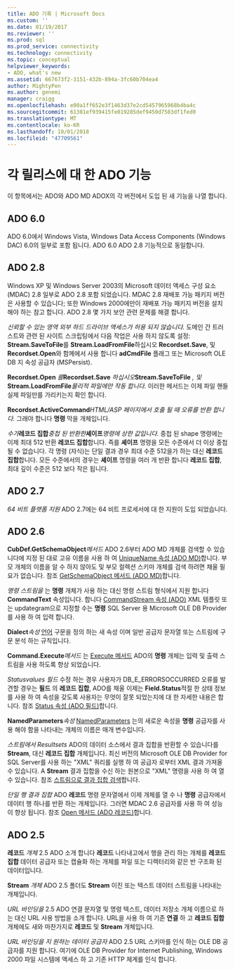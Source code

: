 ```yaml
---
title: ADO 기록 | Microsoft Docs
ms.custom: ''
ms.date: 01/19/2017
ms.reviewer: ''
ms.prod: sql
ms.prod_service: connectivity
ms.technology: connectivity
ms.topic: conceptual
helpviewer_keywords:
- ADO, what's new
ms.assetid: 667673f2-3151-432b-894a-3fc60b704ea4
author: MightyPen
ms.author: genemi
manager: craigg
ms.openlocfilehash: e00a1ff652e3f1463d37e2cd5457965968b4ba4c
ms.sourcegitcommit: 61381ef939415fe019285def9450d7583df1fed0
ms.translationtype: MT
ms.contentlocale: ko-KR
ms.lasthandoff: 10/01/2018
ms.locfileid: "47709561"
---
```

# <a name="ado-features-for-each-release"></a>각 릴리스에 대 한 ADO 기능
이 항목에서는 ADO와 ADO MD ADOX의 각 버전에서 도입 된 새 기능을 나열 합니다.

## <a name="ado-60"></a>ADO 6.0
 ADO 6.0에서 Windows Vista, Windows Data Access Components (Windows DAC) 6.0의 일부로 포함 됩니다. ADO 6.0 ADO 2.8 기능적으로 동일합니다.

## <a name="ado-28"></a>ADO 2.8
 Windows XP 및 Windows Server 2003의 Microsoft 데이터 액세스 구성 요소 (MDAC) 2.8 일부로 ADO 2.8 포함 되었습니다. MDAC 2.8 재배포 가능 패키지 버전은 사용할 수 있습니다; 또한 Windows 2000에만이 재배포 가능 패키지 버전을 설치 해야 하는 참고 합니다. ADO 2.8 몇 가지 보안 관련 문제를 해결 합니다.

 *신뢰할 수 있는 영역 외부 하드 드라이브 액세스가 허용 되지 않습니다.*
도메인 간 트러스트와 관련 된 사이트 스크립팅에서 다음 작업은 사용 하지 않도록 설정: **Stream.SaveToFile**를 **Stream.LoadFromFile**하십시오 **Recordset.Save**, 및 **Recordset.Open**와 함께에서 사용 합니다 **adCmdFile** 플래그 또는 Microsoft OLE DB 지 속성 공급자 (MSPersist).

 **Recordset.Open** *를***Recordset.Save** *하십시오***Stream.SaveToFile** *, 및* **Stream.LoadFromFile***물리적 파일에만 작동 합니다.* 
이러한 메서드는 이제 파일 핸들 실제 파일만를 가리키는지 확인 합니다.

 **Recordset.ActiveCommand***HTML/ASP 페이지에서 호출 될 때 오류를 반환 합니다.* 
그래야 합니다 **명령** 막을 개체입니다.

 *수가***레코드 집합***중첩 된 반환한***셰이프***명령에 상한 값입니다.* 
중첩 된 shape 명령에는 이제 최대 512 반환 **레코드 집합**합니다. 즉를 **셰이프** 명령을 모든 수준에서 더 이상 중첩 될 수 없습니다. 각 명령 (자식)는 단일 결과 경우 최대 수준 512을가 하는 대신 **레코드 집합**합니다. 모든 수준에서의 경우는 **셰이프** 명령을 여러 개 반환 합니다 **레코드 집합**, 최대 깊이 수준은 512 보다 작은 됩니다.

## <a name="ado-27"></a>ADO 2.7
 *64 비트 플랫폼 지원* ADO 2.7에는 64 비트 프로세서에 대 한 지원이 도입 되었습니다.

## <a name="ado-26"></a>ADO 2.6
 **CubDef.GetSchemaObject***메서드* ADO 2.6부터 ADO MD 개체를 검색할 수 있습니다에 지정 된 대로 고유 이름을 사용 하 여 [UniqueName 속성 (ADO MD)](../../ado/reference/ado-md-api/uniquename-property-ado-md.md)합니다.   부모 개체의 이름을 알 수 하지 않아도 및 부모 컬렉션 스키마 개체를 검색 하려면 채울 필요가 없습니다. 참조 [GetSchemaObject 메서드 (ADO MD)](../../ado/reference/ado-md-api/getschemaobject-method-ado-md.md)합니다.

 *명령 스트림을* 는 **명령** 개체가 사용 하는 대신 명령 스트림 형식에서 지원 합니다 **CommandText** 속성입니다. 합니다 [CommandStream 속성 (ADO)](../../ado/reference/ado-api/commandstream-property-ado.md) XML 템플릿 또는 updategram으로 지정할 수는 **명령** SQL Server 용 Microsoft OLE DB Provider를 사용 하 여 입력 합니다.

 **Dialect***속성* [언어](../../ado/reference/ado-api/dialect-property.md) 구문을 정의 하는 새 속성 이며 일반 공급자 문자열 또는 스트림에 구문 분석 하는 규칙입니다.  

 **Command.Execute***메서드* 는 [Execute 메서드](../../ado/reference/ado-api/execute-method-ado-command.md) ADO의 **명령** 개체는 입력 및 출력 스트림을 사용 하도록 향상 되었습니다.  

 *Statusvalues 필드* 수정 하는 경우 사용자가 DB_E_ERRORSOCCURRED 오류를 발견할 경우는 **필드** 의 **레코드 집합**, ADO를 채울 이제는 **Field.Status**적절 한 상태 정보를 사용 하 여 속성을 갖도록 사용자는 무엇이 잘못 되었는지에 대 한 자세한 내용은 합니다. 참조 [Status 속성 (ADO 필드)](../../ado/reference/ado-api/status-property-ado-field.md)합니다.

 **NamedParameters***속성* [NamedParameters](../../ado/reference/ado-api/namedparameters-property-ado.md) 는의 새로운 속성을 **명령** 공급자를 사용 해야 함을 나타내는 개체의 이름은 매개 변수입니다.  

 *스트림에서 Resultsets* ADO의 데이터 소스에서 결과 집합을 반환할 수 있습니다를 **Stream**, 대신 **레코드 집합** 개체입니다. 최신 버전의 Microsoft OLE DB Provider for SQL Server를 사용 하는 "XML" 쿼리를 실행 하 여 공급자 로부터 XML 결과 가져올 수 있습니다. A **Stream** 결과 집합을 수신 하는 원본으로 "XML" 명령을 사용 하 여 열 수 있습니다. 참조 [스트림으로 결과 집합 검색](../../ado/guide/data/retrieving-resultsets-into-streams.md)합니다.

 *단일 행 결과 집합* ADO **레코드** 명령 문자열에서 이제 개체를 열 수 나 **명령** 공급자에서 데이터 행 하나를 반환 하는 개체입니다. 그러면 MDAC 2.6 공급자를 사용 하 여 성능이 향상 됩니다. 참조 [Open 메서드 (ADO 레코드)](../../ado/reference/ado-api/open-method-ado-record.md)합니다.

## <a name="ado-25"></a>ADO 2.5
 **레코드** *개체* 2.5 ADO 소개 합니다 **레코드** 나타내고에서 행을 관리 하는 개체를 **레코드 집합** 데이터 공급자 또는 캡슐화 하는 개체를 파일 또는 디렉터리와 같은 반 구조화 된 데이터입니다.

 **Stream** *개체* ADO 2.5 폴더도 **Stream** 이진 또는 텍스트 데이터 스트림을 나타내는 개체입니다.

 *URL 바인딩을* 2.5 ADO 연결 문자열 및 명령 텍스트, 데이터 저장소 개체 이름으로 하는 대신 URL 사용 방법을 소개 합니다. URL을 사용 하 여 기존 **연결** 하 고 **레코드 집합** 개체에도 새와 마찬가지로 **레코드** 및 **Stream** 개체입니다.

 *URL 바인딩을 지 원하는 데이터 공급자* ADO 2.5 URL 스키마를 인식 하는 OLE DB 공급자를 지원 합니다. 여기에 OLE DB Provider for Internet Publishing, Windows 2000 파일 시스템에 액세스 하 고 기존 HTTP 체계를 인식 합니다.
